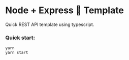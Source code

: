 # Node + Express 🚂 Template
Quick REST API template using typescript.

### Quick start:
```
yarn
yarn start
````
